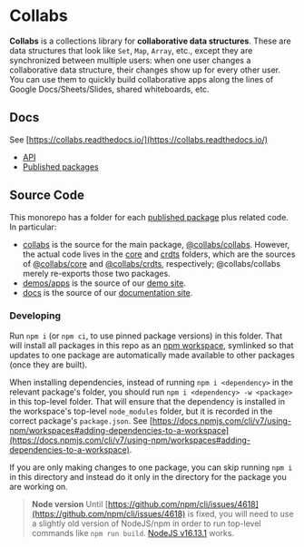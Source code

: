 # Collabs

**Collabs** is a collections library for **collaborative data structures**. These are data structures that look like `Set`, `Map`, `Array`, etc., except they are synchronized between multiple users: when one user changes a collaborative data structure, their changes show up for every other user. You can use them to quickly build collaborative apps along the lines of Google Docs/Sheets/Slides, shared whiteboards, etc.
 
## Docs

See [https://collabs.readthedocs.io/](https://collabs.readthedocs.io/)

- [API](https://collabs.readthedocs.io/en/latest/api/)
- [Published packages](https://collabs.readthedocs.io/en/latest/packages.html)

## Source Code

This monorepo has a folder for each [published package](https://collabs.readthedocs.io/en/latest/packages.html) plus related code. In particular:

- [collabs](https://github.com/composablesys/collabs/tree/master/collabs) is the source for the main package, [@collabs/collabs](https://www.npmjs.com/package/@collabs/collabs). However, the actual code lives in the [core](https://github.com/composablesys/collabs/tree/master/core) and [crdts](https://github.com/composablesys/collabs/tree/master/crdts) folders, which are the sources of [@collabs/core](https://www.npmjs.com/package/@collabs/core) and [@collabs/crdts](https://www.npmjs.com/package/@collabs/crdts), respectively; @collabs/collabs merely re-exports those two packages.
- [demos/apps](https://github.com/composablesys/collabs/tree/master/demos/apps) is the source of our [demo site](compoventuals-tests.herokuapp.com/).
- [docs](https://github.com/composablesys/collabs/tree/master/docs) is the source of our [documentation site](https://collabs.readthedocs.io/).

### Developing

Run `npm i` (or `npm ci`, to use pinned package versions) in this folder. That will install all packages in this repo as an [npm workspace](https://docs.npmjs.com/cli/v7/using-npm/workspaces), symlinked so that updates to one package are automatically made available to other packages (once they are built).

When installing dependencies, instead of running `npm i <dependency>` in the relevant package's folder, you should run `npm i <dependency> -w <package>` in this top-level folder. That will ensure that the dependency is installed in the workspace's top-level `node_modules` folder, but it is recorded in the correct package's `package.json`. See [https://docs.npmjs.com/cli/v7/using-npm/workspaces#adding-dependencies-to-a-workspace](https://docs.npmjs.com/cli/v7/using-npm/workspaces#adding-dependencies-to-a-workspace).

If you are only making changes to one package, you can skip running `npm i` in this directory and instead do it only in the directory for the package you are working on.

> **Node version** Until [https://github.com/npm/cli/issues/4618](https://github.com/npm/cli/issues/4618) is fixed, you will need to use a slightly old version of NodeJS/npm in order to run top-level commands like `npm run build`. [NodeJS v16.13.1](https://nodejs.org/download/release/v16.13.1/) works.
